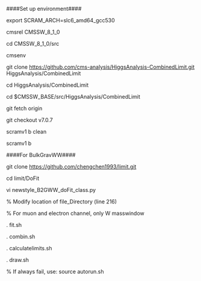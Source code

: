 ####Set up environment####

export SCRAM_ARCH=slc6_amd64_gcc530

cmsrel CMSSW_8_1_0

cd CMSSW_8_1_0/src

cmsenv

git clone https://github.com/cms-analysis/HiggsAnalysis-CombinedLimit.git HiggsAnalysis/CombinedLimit

cd HiggsAnalysis/CombinedLimit

cd $CMSSW_BASE/src/HiggsAnalysis/CombinedLimit

git fetch origin

git checkout v7.0.7

scramv1 b clean

scramv1 b


####For BulkGravWW####

git clone https://github.com/chengchen1993/limit.git

cd limit/DoFit

vi newstyle_B2GWW_doFit_class.py

% Modify location of file_Directory (line 216)

% For muon and electron channel, only W masswindow

. fit.sh

. combin.sh

. calculatelimits.sh

. draw.sh

% If always fail, use: source autorun.sh
